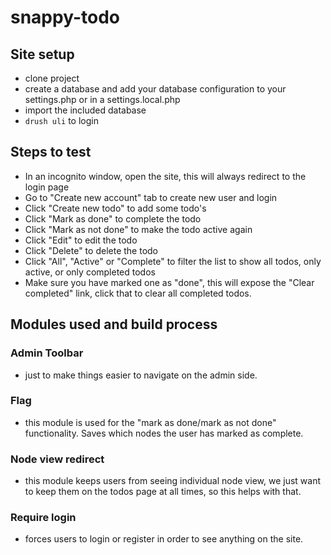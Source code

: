 # snappy-todo

## Site setup
- clone project
- create a database and add your database configuration to your settings.php or in a settings.local.php
- import the included database
- `drush uli` to login

## Steps to test

- In an incognito window, open the site, this will always redirect to the login page
- Go to "Create new account" tab to create new user and login
- Click "Create new todo" to add some todo's
- Click "Mark as done" to complete the todo
- Click "Mark as not done" to make the todo active again
- Click "Edit" to edit the todo
- Click "Delete" to delete the todo
- Click "All", "Active" or "Complete" to filter the list to show all todos, only active, or only completed todos
- Make sure you have marked one as "done", this will expose the "Clear completed" link, click that to clear all completed todos.

## Modules used and build process

### Admin Toolbar
- just to make things easier to navigate on the admin side.

### Flag
- this module is used for the "mark as done/mark as not done" functionality. Saves which nodes the user has marked as complete.

### Node view redirect
- this module keeps users from seeing individual node view, we just want to keep them on the todos page at all times, so this helps with that.

### Require login
- forces users to login or register in order to see anything on the site.
